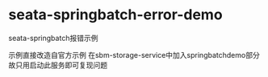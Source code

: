 # seata-springbatch-error-demo
seata-springbatch报错示例

示例直接改造自官方示例 在sbm-storage-service中加入springbatchdemo部分 故只用启动此服务即可复现问题
